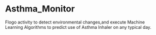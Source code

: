 # Asthma_Monitor

Flogo activity to detect environmental changes,and execute Machine Learning Algorithms to predict  use of Asthma Inhaler on any typical day.

